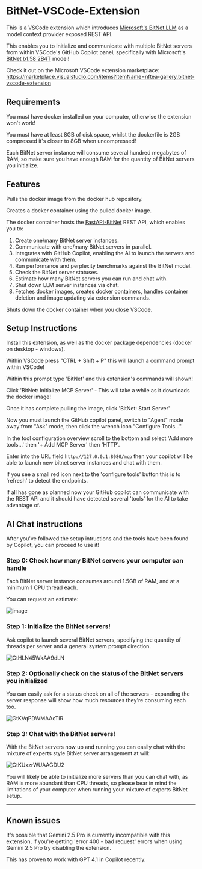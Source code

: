 # BitNet-VSCode-Extension

This is a VSCode extension which introduces [Microsoft's BitNet LLM](https://github.com/microsoft/BitNet) as a model context provider exposed REST API.

This enables you to initialize and communicate with multiple BitNet servers from within VSCode's GitHub Copilot panel, specifically with Microsoft's [BitNet b1.58 2B4T](https://huggingface.co/microsoft/bitnet-b1.58-2B-4T) model!

Check it out on the Microsoft VSCode extension marketplace: https://marketplace.visualstudio.com/items?itemName=nftea-gallery.bitnet-vscode-extension

## Requirements

You must have docker installed on your computer, otherwise the extension won't work!

You must have at least 8GB of disk space, whilst the dockerfile is 2GB compressed it's closer to 8GB when uncompressed!

Each BitNet server instance will consume several hundred megabytes of RAM, so make sure you have enough RAM for the quantity of BitNet servers you initialize.

## Features

Pulls the docker image from the docker hub repository.

Creates a docker container using the pulled docker image.

The docker container hosts the [FastAPI-BitNet](https://github.com/grctest/FastAPI-BitNet) REST API, which enables you to:
1. Create one/many BitNet server instances.
2. Communicate with one/many BitNet servers in parallel.
3. Integrates with GitHub Copilot, enabling the AI to launch the servers and communicate with them.
4. Run performance and perplexity benchmarks against the BitNet model.
5. Check the BitNet server statuses.
6. Estimate how many BitNet servers you can run and chat with.
7. Shut down LLM server instances via chat.
8. Fetches docker images, creates docker containers, handles container deletion and image updating via extension commands.

Shuts down the docker container when you close VSCode.

## Setup Instructions

Install this extension, as well as the docker package dependencies (docker on desktop - windows).

Within VSCode press "CTRL + Shift + P" this will launch a command prompt within VSCode!

Within this prompt type 'BitNet' and this extension's commands will shown!

Click 'BitNet: Initialize MCP Server' - This will take a while as it downloads the docker image!

Once it has complete pulling the image, click 'BitNet: Start Server'

Now you must launch the GitHub copilot panel, switch to "Agent" mode away from "Ask" mode, then click the wrench icon "Configure Tools...".

In the tool configuration overview scroll to the bottom and select 'Add more tools...' then '+ Add MCP Server' then 'HTTP'.

Enter into the URL field `http://127.0.0.1:8080/mcp` then your copilot will be able to launch new bitnet server instances and chat with them.

If you see a small red icon next to the 'configure tools' button this is to 'refresh' to detect the endpoints.

If all has gone as planned now your GitHub copilot can communicate with the REST API and it should have detected several 'tools' for the AI to take advantage of.

## AI Chat instructions

After you've followed the setup intructions and the tools have been found by Copilot, you can proceed to use it!

### Step 0: Check how many BitNet servers your computer can handle

Each BitNet server instance consumes around 1.5GB of RAM, and at a minimum 1 CPU thread each.

You can request an estimate:

![image](https://github.com/user-attachments/assets/7451398d-5754-49a1-bf7c-e664e2ad9686)


### Step 1: Initialize the BitNet servers!

Ask copilot to launch several BitNet servers, specifying the quantity of threads per server and a general system prompt direction.

![GtHLN45WkAA9dLN](https://github.com/user-attachments/assets/fbc02b5b-b92d-49d5-bd75-9d797240baa6)

### Step 2: Optionally check on the status of the BitNet servers you initialized

You can easily ask for a status check on all of the servers - expanding the server response will show how much resources they're consuming each too.

![GtKVqPDWMAAcTiR](https://github.com/user-attachments/assets/769ab617-71f0-4be7-a63f-c6194e0dae7d)

### Step 3: Chat with the BitNet servers!

With the BitNet servers now up and running you can easily chat with the mixture of experts style BitNet server arrangement at will:

![GtKUxzrWUAAGDU2](https://github.com/user-attachments/assets/9157963b-33d7-4842-8f38-6f5ce80473b3)

You will likely be able to initialize more servers than you can chat with, as RAM is more abundant than CPU threads, so please bear in mind the limitations of your computer when running your mixture of experts BitNet setup.

---

## Known issues

It's possible that Gemini 2.5 Pro is currently incompatible with this extension, if you're getting 'error 400 - bad request' errors when using Gemini 2.5 Pro try disabling the extension.

This has proven to work with GPT 4.1 in Copilot recently.
